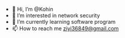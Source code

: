- 👋 Hi, I’m @Kohin
- 👀 I’m interested in network security 
- 🌱 I’m currently learning software program 
- 📫 How to reach me ziyi36849@gmail.com


<!---
ViojinL/ViojinL is a ✨ special ✨ repository because its `README.md` (this file) appears on your GitHub profile.
You can click the Preview link to take a look at your changes.
--->
